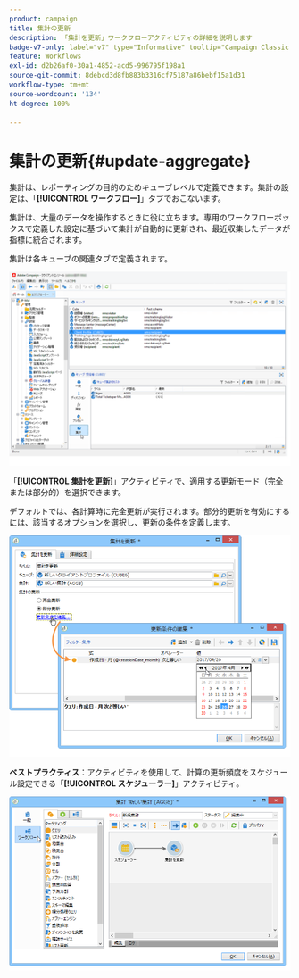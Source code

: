 ```yaml
---
product: campaign
title: 集計の更新
description: 「集計を更新」ワークフローアクティビティの詳細を説明します
badge-v7-only: label="v7" type="Informative" tooltip="Campaign Classic v7 にのみ適用されます"
feature: Workflows
exl-id: d2b26af0-30a1-4852-acd5-996795f198a1
source-git-commit: 8debcd3d8fb883b3316cf75187a86bebf15a1d31
workflow-type: tm+mt
source-wordcount: '134'
ht-degree: 100%

---
```


# 集計の更新{#update-aggregate}



集計は、レポーティングの目的のためキューブレベルで定義できます。集計の設定は、「**[!UICONTROL ワークフロー]**」タブでおこないます。

集計は、大量のデータを操作するときに役に立ちます。専用のワークフローボックスで定義した設定に基づいて集計が自動的に更新され、最近収集したデータが指標に統合されます。

集計は各キューブの関連タブで定義されます。

![](assets/s_advuser_cube_agregate_01.png)


「**[!UICONTROL 集計を更新]**」アクティビティで、適用する更新モード（完全または部分的）を選択できます。

デフォルトでは、各計算時に完全更新が実行されます。部分的更新を有効にするには、該当するオプションを選択し、更新の条件を定義します。

![](assets/s_advuser_cube_agregate_05.png)

**ベストプラクティス**：アクティビティを使用して、計算の更新頻度をスケジュール設定できる「**[!UICONTROL スケジューラー]**」アクティビティ。

![](assets/s_advuser_cube_agregate_04.png)

